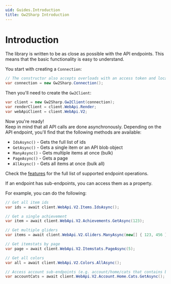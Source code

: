 ```yaml
---
uid: Guides.Introduction
title: Gw2Sharp Introduction
---
```


# Introduction
The library is written to be as close as possible with the API endpoints.
This means that the basic functionality is easy to understand.

You start with creating a `Connection`:
```cs
// The constructor also accepts overloads with an access token and locale
var connection = new Gw2Sharp.Connection();
```

Then you'll need to create the `Gw2Client`:
```cs
var client = new Gw2Sharp.Gw2Client(connection);
var renderClient = client.WebApi.Render;
var webApiClient = client.WebApi.V2;
```

Now you're ready!  
Keep in mind that all API calls are done asynchronously.
Depending on the API endpoint, you'll find that the following methods are available:
- `IdsAsync()` - Gets the full list of ids
- `GetAsync()` - Gets a single item or an API blob object
- `ManyAsync()` - Gets multiple items at once (bulk)
- `PageAsync()` - Gets a page
- `AllAsync()` - Gets all items at once (bulk all)

Check the [features](../features.md) for the full list of supported endpoint operations.

If an endpoint has sub-endpoints, you can access them as a property.

For example, you can do the following:

```cs
// Get all item ids
var ids = await client.WebApi.V2.Items.IdsAsync();

// Get a single achievement
var item = await client.WebApi.V2.Achievements.GetAsync(123);

// Get multiple gliders
var items = await client.WebApi.V2.Gliders.ManyAsync(new[] { 123, 456 });

// Get itemstats by page
var page = await client.WebApi.V2.Itemstats.PageAsync(5);

// Get all colors
var all = await client.WebApi.V2.Colors.AllAsync();

// Access account sub-endpoints (e.g. account/home/cats that contains blob data)
var accountCats = await client.WebApi.V2.Account.Home.Cats.GetAsync();
```
